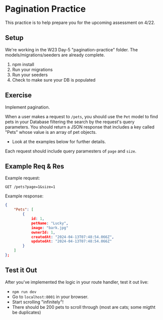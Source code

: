 # Pagination Practice


This practice is to help prepare you for the upcoming assessment on 4/22.

## Setup
We're working in the W23 Day-5 "pagination-practice" folder.  The models/migrations/seeders are already complete.

1. npm install
2. Run your migrations
3. Run your seeders
4. Check to make sure your DB is populated

## Exercise

Implement pagination.

When a user makes a request to `/pets`, you should use the `Pet` model to find pets in your Database filtering the search by the request's query parameters.  You should return a JSON response that includes a key called "Pets" whose value is an array of pet objects.
- Look at the examples below for further details.

Each request should include query paramesters of `page` and `size`.

## Example Req & Res

Example request:

`GET /pets?page=1&size=1`

Example response:

```json
{
    "Pets": [
        {
            id: 1,
            petName: "Lucky",
            image: "bark.jpg"
            ownerId: 1,
            createdAt: "2024-04-13T07:48:54.066Z",
            updatedAt: "2024-04-13T07:48:54.066Z"
        }
    ]
};
```

## Test it Out

After you've implemented the logic in your route handler, test it out live:
- `npm run dev`
- Go to `localhost:8001` in your browser.
- Start scrolling "infinitely"!
- There should be 200 pets to scroll through (most are cats; some migtht be duplicates)
